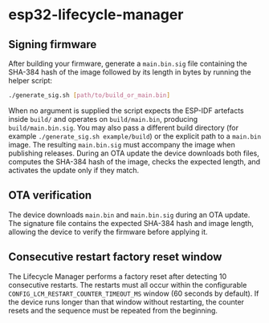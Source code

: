 # esp32-lifecycle-manager

## Signing firmware

After building your firmware, generate a `main.bin.sig` file containing the
SHA-384 hash of the image followed by its length in bytes by running the helper
script:

```bash
./generate_sig.sh [path/to/build_or_main.bin]
```

When no argument is supplied the script expects the ESP-IDF artefacts inside
`build/` and operates on `build/main.bin`, producing `build/main.bin.sig`. You
may also pass a different build directory (for example `./generate_sig.sh
example/build`) or the explicit path to a `main.bin` image. The resulting
`main.bin.sig` must accompany the image when publishing releases. During an OTA
update the device downloads both files, computes the SHA-384 hash of the image,
checks the expected length, and activates the update only if they match.

## OTA verification

The device downloads `main.bin` and `main.bin.sig` during an OTA update. The
signature file contains the expected SHA-384 hash and image length, allowing the
device to verify the firmware before applying it.

## Consecutive restart factory reset window

The Lifecycle Manager performs a factory reset after detecting 10 consecutive
restarts. The restarts must all occur within the configurable
`CONFIG_LCM_RESTART_COUNTER_TIMEOUT_MS` window (60 seconds by default). If the
device runs longer than that window without restarting, the counter resets and
the sequence must be repeated from the beginning.
